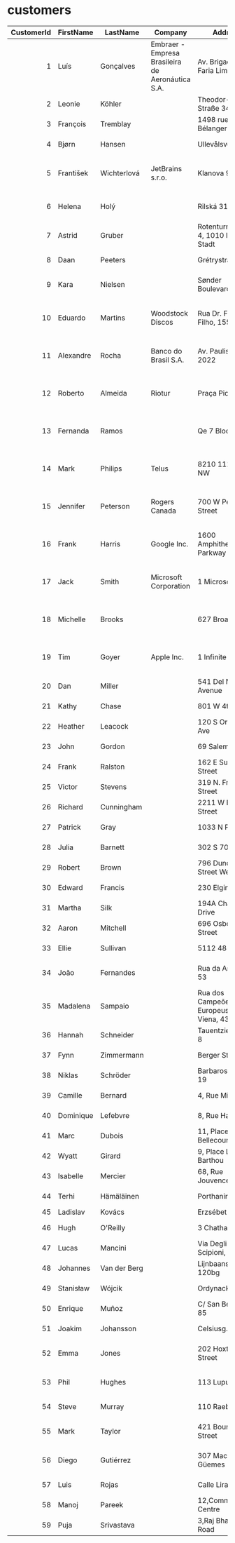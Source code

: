 # customers
|CustomerId|FirstName|  LastName  |                    Company                     |                Address                 |       City        |State |   Country    |PostalCode|       Phone       |       Fax        |            Email            |SupportRepId|
|---------:|---------|------------|------------------------------------------------|----------------------------------------|-------------------|------|--------------|----------|-------------------|------------------|-----------------------------|-----------:|
|         1|Luís     |Gonçalves   |Embraer - Empresa Brasileira de Aeronáutica S.A.|Av. Brigadeiro Faria Lima, 2170         |São José dos Campos|SP    |Brazil        |12227-000 |+55 (12) 3923-5555 |+55 (12) 3923-5566|luisg@embraer.com.br         |           3|
|         2|Leonie   |Köhler      |                                                |Theodor-Heuss-Straße 34                 |Stuttgart          |      |Germany       |70174     |+49 0711 2842222   |                  |leonekohler@surfeu.de        |           5|
|         3|François |Tremblay    |                                                |1498 rue Bélanger                       |Montréal           |QC    |Canada        |H2G 1A7   |+1 (514) 721-4711  |                  |ftremblay@gmail.com          |           3|
|         4|Bjørn    |Hansen      |                                                |Ullevålsveien 14                        |Oslo               |      |Norway        |0171      |+47 22 44 22 22    |                  |bjorn.hansen@yahoo.no        |           4|
|         5|František|Wichterlová |JetBrains s.r.o.                                |Klanova 9/506                           |Prague             |      |Czech Republic|14700     |+420 2 4172 5555   |+420 2 4172 5555  |frantisekw@jetbrains.com     |           4|
|         6|Helena   |Holý        |                                                |Rilská 3174/6                           |Prague             |      |Czech Republic|14300     |+420 2 4177 0449   |                  |hholy@gmail.com              |           5|
|         7|Astrid   |Gruber      |                                                |Rotenturmstraße 4, 1010 Innere Stadt    |Vienne             |      |Austria       |1010      |+43 01 5134505     |                  |astrid.gruber@apple.at       |           5|
|         8|Daan     |Peeters     |                                                |Grétrystraat 63                         |Brussels           |      |Belgium       |1000      |+32 02 219 03 03   |                  |daan_peeters@apple.be        |           4|
|         9|Kara     |Nielsen     |                                                |Sønder Boulevard 51                     |Copenhagen         |      |Denmark       |1720      |+453 3331 9991     |                  |kara.nielsen@jubii.dk        |           4|
|        10|Eduardo  |Martins     |Woodstock Discos                                |Rua Dr. Falcão Filho, 155               |São Paulo          |SP    |Brazil        |01007-010 |+55 (11) 3033-5446 |+55 (11) 3033-4564|eduardo@woodstock.com.br     |           4|
|        11|Alexandre|Rocha       |Banco do Brasil S.A.                            |Av. Paulista, 2022                      |São Paulo          |SP    |Brazil        |01310-200 |+55 (11) 3055-3278 |+55 (11) 3055-8131|alero@uol.com.br             |           5|
|        12|Roberto  |Almeida     |Riotur                                          |Praça Pio X, 119                        |Rio de Janeiro     |RJ    |Brazil        |20040-020 |+55 (21) 2271-7000 |+55 (21) 2271-7070|roberto.almeida@riotur.gov.br|           3|
|        13|Fernanda |Ramos       |                                                |Qe 7 Bloco G                            |Brasília           |DF    |Brazil        |71020-677 |+55 (61) 3363-5547 |+55 (61) 3363-7855|fernadaramos4@uol.com.br     |           4|
|        14|Mark     |Philips     |Telus                                           |8210 111 ST NW                          |Edmonton           |AB    |Canada        |T6G 2C7   |+1 (780) 434-4554  |+1 (780) 434-5565 |mphilips12@shaw.ca           |           5|
|        15|Jennifer |Peterson    |Rogers Canada                                   |700 W Pender Street                     |Vancouver          |BC    |Canada        |V6C 1G8   |+1 (604) 688-2255  |+1 (604) 688-8756 |jenniferp@rogers.ca          |           3|
|        16|Frank    |Harris      |Google Inc.                                     |1600 Amphitheatre Parkway               |Mountain View      |CA    |USA           |94043-1351|+1 (650) 253-0000  |+1 (650) 253-0000 |fharris@google.com           |           4|
|        17|Jack     |Smith       |Microsoft Corporation                           |1 Microsoft Way                         |Redmond            |WA    |USA           |98052-8300|+1 (425) 882-8080  |+1 (425) 882-8081 |jacksmith@microsoft.com      |           5|
|        18|Michelle |Brooks      |                                                |627 Broadway                            |New York           |NY    |USA           |10012-2612|+1 (212) 221-3546  |+1 (212) 221-4679 |michelleb@aol.com            |           3|
|        19|Tim      |Goyer       |Apple Inc.                                      |1 Infinite Loop                         |Cupertino          |CA    |USA           |95014     |+1 (408) 996-1010  |+1 (408) 996-1011 |tgoyer@apple.com             |           3|
|        20|Dan      |Miller      |                                                |541 Del Medio Avenue                    |Mountain View      |CA    |USA           |94040-111 |+1 (650) 644-3358  |                  |dmiller@comcast.com          |           4|
|        21|Kathy    |Chase       |                                                |801 W 4th Street                        |Reno               |NV    |USA           |89503     |+1 (775) 223-7665  |                  |kachase@hotmail.com          |           5|
|        22|Heather  |Leacock     |                                                |120 S Orange Ave                        |Orlando            |FL    |USA           |32801     |+1 (407) 999-7788  |                  |hleacock@gmail.com           |           4|
|        23|John     |Gordon      |                                                |69 Salem Street                         |Boston             |MA    |USA           |2113      |+1 (617) 522-1333  |                  |johngordon22@yahoo.com       |           4|
|        24|Frank    |Ralston     |                                                |162 E Superior Street                   |Chicago            |IL    |USA           |60611     |+1 (312) 332-3232  |                  |fralston@gmail.com           |           3|
|        25|Victor   |Stevens     |                                                |319 N. Frances Street                   |Madison            |WI    |USA           |53703     |+1 (608) 257-0597  |                  |vstevens@yahoo.com           |           5|
|        26|Richard  |Cunningham  |                                                |2211 W Berry Street                     |Fort Worth         |TX    |USA           |76110     |+1 (817) 924-7272  |                  |ricunningham@hotmail.com     |           4|
|        27|Patrick  |Gray        |                                                |1033 N Park Ave                         |Tucson             |AZ    |USA           |85719     |+1 (520) 622-4200  |                  |patrick.gray@aol.com         |           4|
|        28|Julia    |Barnett     |                                                |302 S 700 E                             |Salt Lake City     |UT    |USA           |84102     |+1 (801) 531-7272  |                  |jubarnett@gmail.com          |           5|
|        29|Robert   |Brown       |                                                |796 Dundas Street West                  |Toronto            |ON    |Canada        |M6J 1V1   |+1 (416) 363-8888  |                  |robbrown@shaw.ca             |           3|
|        30|Edward   |Francis     |                                                |230 Elgin Street                        |Ottawa             |ON    |Canada        |K2P 1L7   |+1 (613) 234-3322  |                  |edfrancis@yachoo.ca          |           3|
|        31|Martha   |Silk        |                                                |194A Chain Lake Drive                   |Halifax            |NS    |Canada        |B3S 1C5   |+1 (902) 450-0450  |                  |marthasilk@gmail.com         |           5|
|        32|Aaron    |Mitchell    |                                                |696 Osborne Street                      |Winnipeg           |MB    |Canada        |R3L 2B9   |+1 (204) 452-6452  |                  |aaronmitchell@yahoo.ca       |           4|
|        33|Ellie    |Sullivan    |                                                |5112 48 Street                          |Yellowknife        |NT    |Canada        |X1A 1N6   |+1 (867) 920-2233  |                  |ellie.sullivan@shaw.ca       |           3|
|        34|João     |Fernandes   |                                                |Rua da Assunção 53                      |Lisbon             |      |Portugal      |          |+351 (213) 466-111 |                  |jfernandes@yahoo.pt          |           4|
|        35|Madalena |Sampaio     |                                                |Rua dos Campeões Europeus de Viena, 4350|Porto              |      |Portugal      |          |+351 (225) 022-448 |                  |masampaio@sapo.pt            |           4|
|        36|Hannah   |Schneider   |                                                |Tauentzienstraße 8                      |Berlin             |      |Germany       |10789     |+49 030 26550280   |                  |hannah.schneider@yahoo.de    |           5|
|        37|Fynn     |Zimmermann  |                                                |Berger Straße 10                        |Frankfurt          |      |Germany       |60316     |+49 069 40598889   |                  |fzimmermann@yahoo.de         |           3|
|        38|Niklas   |Schröder    |                                                |Barbarossastraße 19                     |Berlin             |      |Germany       |10779     |+49 030 2141444    |                  |nschroder@surfeu.de          |           3|
|        39|Camille  |Bernard     |                                                |4, Rue Milton                           |Paris              |      |France        |75009     |+33 01 49 70 65 65 |                  |camille.bernard@yahoo.fr     |           4|
|        40|Dominique|Lefebvre    |                                                |8, Rue Hanovre                          |Paris              |      |France        |75002     |+33 01 47 42 71 71 |                  |dominiquelefebvre@gmail.com  |           4|
|        41|Marc     |Dubois      |                                                |11, Place Bellecour                     |Lyon               |      |France        |69002     |+33 04 78 30 30 30 |                  |marc.dubois@hotmail.com      |           5|
|        42|Wyatt    |Girard      |                                                |9, Place Louis Barthou                  |Bordeaux           |      |France        |33000     |+33 05 56 96 96 96 |                  |wyatt.girard@yahoo.fr        |           3|
|        43|Isabelle |Mercier     |                                                |68, Rue Jouvence                        |Dijon              |      |France        |21000     |+33 03 80 73 66 99 |                  |isabelle_mercier@apple.fr    |           3|
|        44|Terhi    |Hämäläinen  |                                                |Porthaninkatu 9                         |Helsinki           |      |Finland       |00530     |+358 09 870 2000   |                  |terhi.hamalainen@apple.fi    |           3|
|        45|Ladislav |Kovács      |                                                |Erzsébet krt. 58.                       |Budapest           |      |Hungary       |H-1073    |                   |                  |ladislav_kovacs@apple.hu     |           3|
|        46|Hugh     |O'Reilly    |                                                |3 Chatham Street                        |Dublin             |Dublin|Ireland       |          |+353 01 6792424    |                  |hughoreilly@apple.ie         |           3|
|        47|Lucas    |Mancini     |                                                |Via Degli Scipioni, 43                  |Rome               |RM    |Italy         |00192     |+39 06 39733434    |                  |lucas.mancini@yahoo.it       |           5|
|        48|Johannes |Van der Berg|                                                |Lijnbaansgracht 120bg                   |Amsterdam          |VV    |Netherlands   |1016      |+31 020 6223130    |                  |johavanderberg@yahoo.nl      |           5|
|        49|Stanisław|Wójcik      |                                                |Ordynacka 10                            |Warsaw             |      |Poland        |00-358    |+48 22 828 37 39   |                  |stanisław.wójcik@wp.pl       |           4|
|        50|Enrique  |Muñoz       |                                                |C/ San Bernardo 85                      |Madrid             |      |Spain         |28015     |+34 914 454 454    |                  |enrique_munoz@yahoo.es       |           5|
|        51|Joakim   |Johansson   |                                                |Celsiusg. 9                             |Stockholm          |      |Sweden        |11230     |+46 08-651 52 52   |                  |joakim.johansson@yahoo.se    |           5|
|        52|Emma     |Jones       |                                                |202 Hoxton Street                       |London             |      |United Kingdom|N1 5LH    |+44 020 7707 0707  |                  |emma_jones@hotmail.com       |           3|
|        53|Phil     |Hughes      |                                                |113 Lupus St                            |London             |      |United Kingdom|SW1V 3EN  |+44 020 7976 5722  |                  |phil.hughes@gmail.com        |           3|
|        54|Steve    |Murray      |                                                |110 Raeburn Pl                          |Edinburgh          |      |United Kingdom|EH4 1HH   |+44 0131 315 3300  |                  |steve.murray@yahoo.uk        |           5|
|        55|Mark     |Taylor      |                                                |421 Bourke Street                       |Sidney             |NSW   |Australia     |2010      |+61 (02) 9332 3633 |                  |mark.taylor@yahoo.au         |           4|
|        56|Diego    |Gutiérrez   |                                                |307 Macacha Güemes                      |Buenos Aires       |      |Argentina     |1106      |+54 (0)11 4311 4333|                  |diego.gutierrez@yahoo.ar     |           4|
|        57|Luis     |Rojas       |                                                |Calle Lira, 198                         |Santiago           |      |Chile         |          |+56 (0)2 635 4444  |                  |luisrojas@yahoo.cl           |           5|
|        58|Manoj    |Pareek      |                                                |12,Community Centre                     |Delhi              |      |India         |110017    |+91 0124 39883988  |                  |manoj.pareek@rediff.com      |           3|
|        59|Puja     |Srivastava  |                                                |3,Raj Bhavan Road                       |Bangalore          |      |India         |560001    |+91 080 22289999   |                  |puja_srivastava@yahoo.in     |           3|
